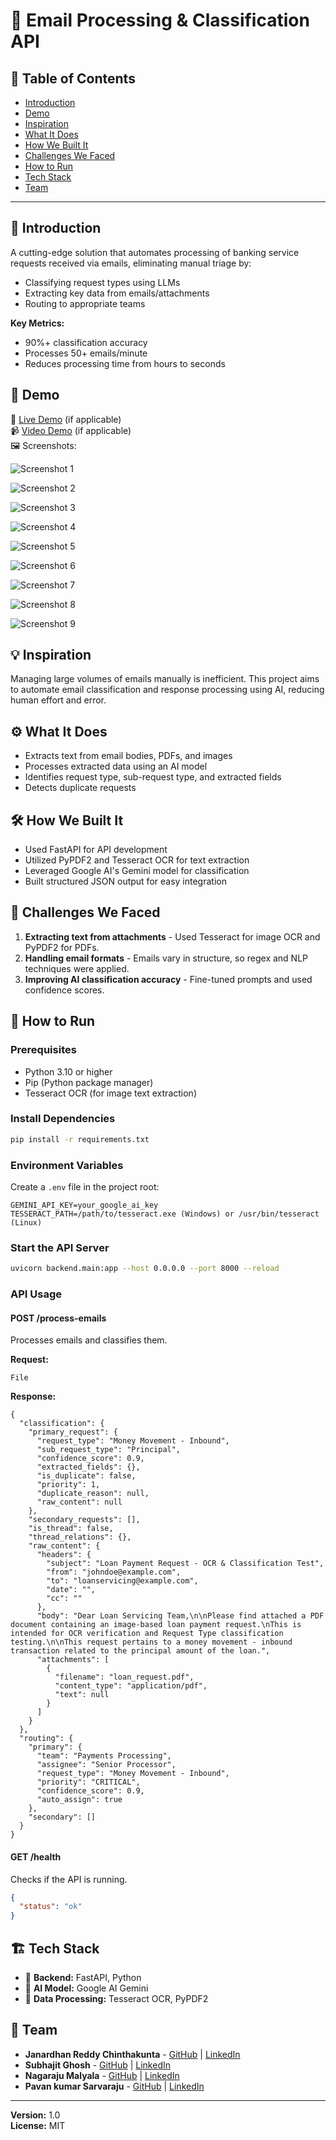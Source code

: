 # 🚀 Email Processing & Classification API

## 📌 Table of Contents
- [Introduction](#introduction)
- [Demo](#demo)
- [Inspiration](#inspiration)
- [What It Does](#what-it-does)
- [How We Built It](#how-we-built-it)
- [Challenges We Faced](#challenges-we-faced)
- [How to Run](#how-to-run)
- [Tech Stack](#tech-stack)
- [Team](#team)

---

## 🎯 Introduction
A cutting-edge solution that automates processing of banking service requests received via emails, eliminating manual triage by:
- Classifying request types using LLMs
- Extracting key data from emails/attachments
- Routing to appropriate teams

**Key Metrics:**
- 90%+ classification accuracy
- Processes 50+ emails/minute
- Reduces processing time from hours to seconds

## 🎥 Demo
🔗 [Live Demo](#) (if applicable)  
📹 [Video Demo](#) (if applicable)  
🖼️ Screenshots:

![Screenshot 1](artifacts/demo/screenshots/application_startup_success.png)

![Screenshot 2](artifacts/demo/screenshots/swagger_loading.png)

![Screenshot 3](artifacts/demo/screenshots/uploading_test_email_message.png)

![Screenshot 4](artifacts/demo/screenshots/duplicate_email_check.png)

![Screenshot 5](artifacts/demo/screenshots/multiple_request_type_1.png)

![Screenshot 6](artifacts/demo/screenshots/multiple_request_type_2.png)

![Screenshot 7](artifacts/demo/screenshots/multiple_request_type_3.png)

![Screenshot 8](artifacts/demo/screenshots/multiple_request_type_4.png)

![Screenshot 9](artifacts/demo/screenshots/success_response_for_request_sub_request_type.png)


## 💡 Inspiration
Managing large volumes of emails manually is inefficient. This project aims to automate email classification and response processing using AI, reducing human effort and error.

## ⚙️ What It Does
- Extracts text from email bodies, PDFs, and images
- Processes extracted data using an AI model
- Identifies request type, sub-request type, and extracted fields
- Detects duplicate requests

## 🛠️ How We Built It
- Used FastAPI for API development
- Utilized PyPDF2 and Tesseract OCR for text extraction
- Leveraged Google AI's Gemini model for classification
- Built structured JSON output for easy integration

## 🚧 Challenges We Faced
1. **Extracting text from attachments** - Used Tesseract for image OCR and PyPDF2 for PDFs.
2. **Handling email formats** - Emails vary in structure, so regex and NLP techniques were applied.
3. **Improving AI classification accuracy** - Fine-tuned prompts and used confidence scores.

## 🏃 How to Run
### Prerequisites
- Python 3.10 or higher
- Pip (Python package manager)
- Tesseract OCR (for image text extraction)

### Install Dependencies
```sh
pip install -r requirements.txt
```

### Environment Variables
Create a `.env` file in the project root:
```
GEMINI_API_KEY=your_google_ai_key
TESSERACT_PATH=/path/to/tesseract.exe (Windows) or /usr/bin/tesseract (Linux)
```

### Start the API Server
```sh
uvicorn backend.main:app --host 0.0.0.0 --port 8000 --reload
```

### API Usage
#### **POST /process-emails**
Processes emails and classifies them.

**Request:**
```
File
```

**Response:**
```
{
  "classification": {
    "primary_request": {
      "request_type": "Money Movement - Inbound",
      "sub_request_type": "Principal",
      "confidence_score": 0.9,
      "extracted_fields": {},
      "is_duplicate": false,
      "priority": 1,
      "duplicate_reason": null,
      "raw_content": null
    },
    "secondary_requests": [],
    "is_thread": false,
    "thread_relations": {},
    "raw_content": {
      "headers": {
        "subject": "Loan Payment Request - OCR & Classification Test",
        "from": "johndoe@example.com",
        "to": "loanservicing@example.com",
        "date": "",
        "cc": ""
      },
      "body": "Dear Loan Servicing Team,\n\nPlease find attached a PDF document containing an image-based loan payment request.\nThis is intended for OCR verification and Request Type classification testing.\n\nThis request pertains to a money movement - inbound transaction related to the principal amount of the loan.",
      "attachments": [
        {
          "filename": "loan_request.pdf",
          "content_type": "application/pdf",
          "text": null
        }
      ]
    }
  },
  "routing": {
    "primary": {
      "team": "Payments Processing",
      "assignee": "Senior Processor",
      "request_type": "Money Movement - Inbound",
      "priority": "CRITICAL",
      "confidence_score": 0.9,
      "auto_assign": true
    },
    "secondary": []
  }
}
```

#### **GET /health**
Checks if the API is running.
```json
{
  "status": "ok"
}
```

## 🏗️ Tech Stack
- 🔹 **Backend:** FastAPI, Python
- 🔹 **AI Model:** Google AI Gemini
- 🔹 **Data Processing:** Tesseract OCR, PyPDF2

## 👥 Team
- **Janardhan Reddy Chinthakunta** - [GitHub](#) | [LinkedIn](#)
- **Subhajit Ghosh** - [GitHub](#) | [LinkedIn](#)
- **Nagaraju Malyala** - [GitHub](#) | [LinkedIn](#)
- **Pavan kumar Sarvaraju** - [GitHub](#) | [LinkedIn](#)

---
**Version:** 1.0  
**License:** MIT


